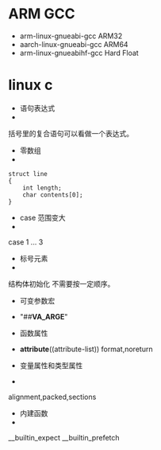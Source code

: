 # ARM GCC #

- arm-linux-gnueabi-gcc ARM32
- aarch-linux-gnueabi-gcc ARM64
- arm-linux-gnueabihf-gcc Hard Float

# linux c #

- 语句表达式
- 
括号里的复合语句可以看做一个表达式。

- 零数组
- 

	struct line
	{
		int length;
		char contents[0];
	}

- case 范围变大
- 
case 1 ... 3

- 标号元素
- 
结构体初始化 不需要按一定顺序。

- 可变参数宏
- 
    "##__VA_ARGE__"

- 函数属性
- 
    __attribute__((attribute-list))
    format,noreturn

- 变量属性和类型属性
- 
alignment,packed,sections

- 内建函数
- 
__builtin_expect
__builtin_prefetch


